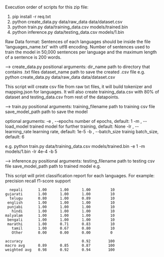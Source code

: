 Execution order of scripts for this zip file:
1. pip install -r req.txt
2. python create_data.py data/raw_data data/dataset.csv
3. python train.py data/training_data.csv models/trained.bin
4. python inference.py data/testing_data.csv models/1.bin


Raw Data format: Sentences of each languages should be inside the file 'languages_name.txt' with utf8 encoding.
Number of sentences used to train the model in 50,000 sentences per language and the maximum length of a sentence is 200 words.


--> create_data.py
positional arguments:
    dir_name    path to directory that contains .txt files
    dataset_name     path to save the created .csv file
e.g. python create_data.py data/raw_data data/dataset.csv

This script will create csv file from raw txt files, it will build tokenizer and mapping.json for languages.
It will also create training_data.csv with 80% of dataset and testing_data.csv from rest of the datapoints.


--> train.py
positional arguments:
  training_filename     path to training csv file
  save_model_path       path to save the model

optional arguments:
  -e , --epochs     number of epochs, default: 1
  -m , --load_model     trained model for further training, default: None
  -lr , --learning_rate     learning rate, default: 1e-5
  -b , --batch_size       trainig batch_size, default: 6

e.g. python train.py data/training_data.csv models/trained.bin -e 1 -m models/1.bin -lr 4e-4 -b 5


--> inference.py
positional arguments:
    testing_filename    path to testing csv file
    save_model_path     path to trained model
e.g. 

This script will print classification report for each languages.
For example:
              precision    recall  f1-score   support

      nepali       1.00      1.00      1.00         10
    gujarati       1.00      1.00      1.00         10
      telugu       0.80      1.00      0.89         10
     english       1.00      1.00      1.00         10
     punjabi       1.00      1.00      1.00         10
       hindi       1.00      1.00      1.00         10
    malyalam       1.00      1.00      1.00         10
     bengali       1.00      1.00      1.00         10
     marathi       1.00      0.71      0.83         10
       tamil       1.00      0.67      0.80         10
       Other       0.00      0.00      0.00         0

    accuracy                           0.92        100
    macro avg      0.89      0.85      0.87        100
    weighted avg   0.98      0.92      0.94        100
